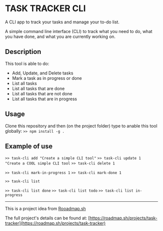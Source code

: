 # TASK TRACKER CLI
A CLI app to track your tasks and manage your to-do list.

A simple command line interface (CLI) to track what you need to do, what you have done, and what you are currently working on.

## Description
This tool is able to do:
- Add, Update, and Delete tasks
- Mark a task as in progress or done
- List all tasks
- List all tasks that are done
- List all tasks that are not done
- List all tasks that are in progress

## Usage

Clone this repository and then (on the project folder) type to anable this tool globally:
`>> npm install -g .`

## Example of use
`>> task-cli add "Create a simple CLI tool"`
`>> task-cli update 1 "Create a COOL simple CLI tool`
`>> task-cli delete 1`

`>> task-cli mark-in-progress 1`
`>> task-cli mark-done 1`

`>> task-cli list`

`>> task-cli list done`
`>> task-cli list todo`
`>> task-cli list in-progress`

<hr/>

This is a project idea from [Rooadmap.sh](https://roadmap.sh/)

The full project's details can be found at: [https://roadmap.sh/projects/task-tracker](https://roadmap.sh/projects/task-tracker) 